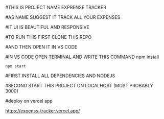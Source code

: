 #THIS IS PROJECT NAME EXPRENSE TRACKER 

#AS NAME SUGGEST IT TRACK ALL YOUR EXPENSES 

#IT UI IS BEAUTIFUL AND RESPONSIVE

#TO RUN THIS FIRST CLONE THIS REPO

#AND THEN OPEN IT IN VS CODE 

#IN VS CODE OPEN TERMINAL AND WRITE THIS COMMAND
    npm install 

    npm start

#FIRST INSTALL ALL DEPENDENCIES AND NODEJS

#SECOND START THIS PROJECT ON LOCALHOST (MOST PROBABLY 3000)

#deploy on vercel app 

https://expenss-tracker.vercel.app/
